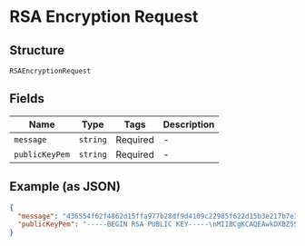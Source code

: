 
# RSA Encryption Request

## Structure

`RSAEncryptionRequest`

## Fields

| Name | Type | Tags | Description |
|  --- | --- | --- | --- |
| `message` | `string` | Required | - |
| `publicKeyPem` | `string` | Required | - |

## Example (as JSON)

```json
{
  "message": "436554f62f4862d15ffa977b28df9d4109c22985f622d15b3e217b7e328b6f8a",
  "publicKeyPem": "-----BEGIN RSA PUBLIC KEY-----\nMIIBCgKCAQEAwkDXBZ5SdFJfJJJIXvNu1FQY/wiw4n4X6JOS2Z5xqsxRmLaQfRwh\n71GuLJttTvqX0D6tjami6HUI4ULvgta9JtwW1BqzGgpup2WGtlfeLxD55jPzPZrX\nxn7i8E2640ucVCR38skid79Jhe38RZQYYnGsn4RfYyy2T5OI79gJt3Bsi3ibAUhj\nP3o5E25SpRReUMNcvaq+5LLDPC+mY5Oyt/izX3+rEFt4UzItT92yHWAmL3rbnQWP\nG7L7D1QxpfmfnbQQY8iSBu+1UqW0a8R1hFAKYMfQSZ1ahdVyqghc0n/kt7tv+8Hd\nw8gVbSk0f/OrhjqQVkmIjcJacnAUendsawIDAQAB\n-----END RSA PUBLIC KEY-----\n"
}
```

